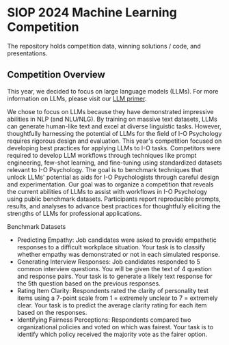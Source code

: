 # SIOP 2024 Machine Learning Competition

The repository holds competition data, winning solutions / code, and presentations. 


## Competition Overview

This year, we decided to focus on large language models (LLMs). For more information on LLMs, please visit our [LLM primer](https://github.com/izk8/2024_SIOP_Machine_Learning_Competition/blob/main/LLM%20primer.pdf).

We chose to focus on LLMs because they have demonstrated impressive abilities in NLP (and NLU/NLG). By training on massive text datasets, LLMs can generate human-like text and excel at diverse linguistic tasks. However, thoughtfully harnessing the potential of LLMs for the field of I-O Psychology requires rigorous design and evaluation. This year's competition focused on developing best practices for applying LLMs to I-O tasks. Competitors were required to develop LLM workflows through techniques like prompt engineering, few-shot learning, and fine-tuning using standardized datasets relevant to I-O Psychology. The goal is to benchmark techniques that unlock LLMs' potential as aids for I-O Psychologists through careful design and experimentation. Our goal was to organize a competition that reveals the current abilities of LLMs to assist with workflows in I-O Psychology using public benchmark datasets. Participants report reproducible prompts, results, and analyses to advance best practices for thoughtfully eliciting the strengths of LLMs for professional applications. 

Benchmark Datasets

- Predicting Empathy: Job candidates were asked to provide empathetic responses to a difficult workplace situation. Your task is to classify whether empathy was demonstrated or not in each simulated response. 
- Generating Interview Responses: Job candidates responded to 5 common interview questions. You will be given the text of 4 question and response pairs. Your task is to generate a likely text response for the 5th question based on the previous responses. 
- Rating Item Clarity: Respondents rated the clarity of personality test items using a 7-point scale from 1 = extremely unclear to 7 = extremely clear. Your task is to predict the average clarity rating for each item based on the responses.
- Identifying Fairness Perceptions: Respondents compared two organizational policies and voted on which was fairest. Your task is to identify which policy received the majority vote as the fairer option.
